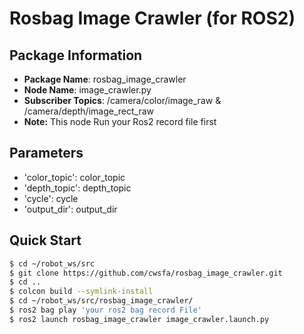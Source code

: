 # Rosbag Image Crawler (for ROS2)

## Package Information

- **Package Name**: rosbag_image_crawler
- **Node Name**: image_crawler.py
- **Subscriber Topics**: /camera/color/image_raw & /camera/depth/image_rect_raw
- **Note:** This node Run your Ros2 record file first
## Parameters

- 'color_topic': color_topic
- 'depth_topic': depth_topic
- 'cycle': cycle
- 'output_dir': output_dir

## Quick Start

```bash
$ cd ~/robot_ws/src
$ git clone https://github.com/cwsfa/rosbag_image_crawler.git
$ cd ..
$ colcon build --symlink-install
$ cd ~/robot_ws/src/rosbag_image_crawler/
$ ros2 bag play 'your ros2 bag record File'
$ ros2 launch rosbag_image_crawler image_crawler.launch.py
```
